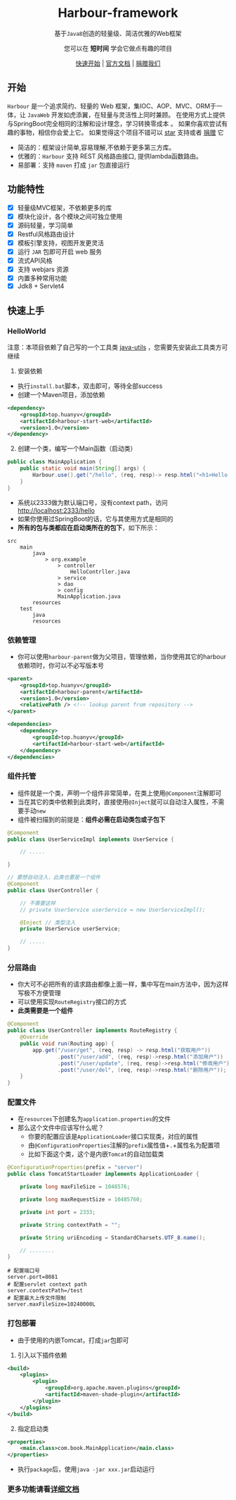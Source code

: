 <h1 align="center">Harbour-framework</h1>

<p align="center">基于<code>Java8</code>创造的轻量级、简洁优雅的Web框架 </p>
<p align="center">您可以在 <b>短时间</b> 学会它做点有趣的项目</p>
<p align="center">
    <a href="index.html#/README?id=开始" target="_self">快速开始</a> | 
    <a href="http://harbour.huanyv.top" target="_blank">官方文档</a> | 
    <a href="" target="_blank">捐赠我们</a> 
</p>

## 开始

`Harbour` 是一个追求简约、轻量的 Web 框架，集IOC、AOP、MVC、ORM于一体，让 `JavaWeb` 开发如虎添翼，在轻量与灵活性上同时兼顾。 在使用方式上提供与SpringBoot完全相同的注解和设计理念，学习转换零成本 。
如果你喜欢尝试有趣的事物，相信你会爱上它。
如果觉得这个项目不错可以 [star](https://github.com) 支持或者 [捐赠](https://github.com) 它

* 简洁的：框架设计简单,容易理解,不依赖于更多第三方库。
* 优雅的：`Harbour` 支持 REST 风格路由接口, 提供lambda函数路由。
* 易部署：支持 `maven` 打成 `jar` 包直接运行

## 功能特性

- [x] 轻量级MVC框架，不依赖更多的库
- [x] 模块化设计，各个模块之间可独立使用
- [x] 源码轻量，学习简单
- [x] Restful风格路由设计
- [x] 模板引擎支持，视图开发更灵活
- [x] 运行 `JAR` 包即可开启 web 服务
- [x] 流式API风格
- [x] 支持 webjars 资源
- [x] 内置多种常用功能
- [x] Jdk8 + Servlet4

## 快速上手

### HelloWorld

注意：本项目依赖了自己写的一个工具类 [java-utils](https://gitee.com/huanyv/java-utils) ，您需要先安装此工具类方可继续

1. 安装依赖

* 执行`install.bat`脚本，双击即可，等待全部success
* 创建一个Maven项目，添加依赖

```xml
<dependency>
    <groupId>top.huanyv</groupId>
    <artifactId>harbour-start-web</artifactId>
    <version>1.0</version>
</dependency>
```

2. 创建一个类，编写一个Main函数（启动类）

```java
public class MainApplication {
    public static void main(String[] args) {
        Harbour.use().get("/hello", (req, resp)-> resp.html("<h1>Hello World!</h1>")).run(MainApplication.class);
    }
}
```
* 系统以2333做为默认端口号，没有context path，访问<http://localhost:2333/hello>
* 如果你使用过SpringBoot的话，它与其使用方式是相同的
* **所有的包与类都应在启动类所在的包下**，如下所示：

```
src
    main
        java
            > org.example
                > controller
                    HelloContrller.java
                > service
                > dao
                > config
                MainApplication.java
        resources
    test
        java
        resources
```

### 依赖管理

* 你可以使用`harbour-parent`做为父项目，管理依赖，当你使用其它的harbour依赖项时，你可以不必写版本号

```xml
<parent>
    <groupId>top.huanyv</groupId>
    <artifactId>harbour-parent</artifactId>
    <version>1.0</version>
    <relativePath /> <!-- lookup parent from repository -->
</parent>

<dependencies>
    <dependency>
        <groupId>top.huanyv</groupId>
        <artifactId>harbour-start-web</artifactId>
    </dependency>
</dependencies>
```

### 组件托管

* 组件就是一个类，声明一个组件非常简单，在类上使用`@Component`注解即可
* 当在其它的类中依赖到此类时，直接使用`@Inject`就可以自动注入属性，不需要手动`new`
* 组件被扫描到的前提是：**组件必需在启动类包或子包下**

```java
@Component
public class UserServiceImpl implements UserService {

	// .....

}

// 要想自动注入，此类也要是一个组件
@Component
public class UserController {

    // 不需要这样
    // private UserService userService = new UserServiceImpl();

    @Inject // 类型注入
    private UserService userService;

    // .....
}
```

### 分层路由

* 你大可不必把所有的请求路由都像上面一样，集中写在main方法中，因为这样写极不方便管理
* 可以使用实现`RouteRegistry`接口的方式
* **此类需要是一个组件**

```java
@Component
public class UserController implements RouteRegistry {
    @Override
    public void run(Routing app) {
        app.get("/user/get", (req, resp) -> resp.html("获取用户"))
                .post("/user/add", (req, resp)->resp.html("添加用户"))
                .post("/user/update", (req, resp)->resp.html("修改用户"))
                .post("/user/del", (req, resp)->resp.html("删除用户"));
    }
}
```

### 配置文件

* 在`resources`下创建名为`application.properties`的文件
* 那么这个文件中应该写什么呢？
    * 你要的配置应该是`ApplicationLoader`接口实现类，对应的属性
    * 由`@ConfigurationProperties`注解的`prefix`属性值+`.`+属性名为配置项
    * 比如下面这个类，这个是内嵌`Tomcat`的自动加载类

```java
@ConfigurationProperties(prefix = "server")
public class TomcatStartLoader implements ApplicationLoader {

    private long maxFileSize = 1048576;

    private long maxRequestSize = 10485760;

    private int port = 2333;

    private String contextPath = "";

    private String uriEncoding = StandardCharsets.UTF_8.name();

    // ........
}
```

```properties
# 配置端口号
server.port=8081
# 配置servlet context path
server.contextPath=/test
# 配置最大上传文件限制
server.maxFileSize=10240000L
```

### 打包部署

* 由于使用的内嵌Tomcat，打成`jar`包即可

1. 引入以下插件依赖

```xml
<build>
    <plugins>
        <plugin>
            <groupId>org.apache.maven.plugins</groupId>
            <artifactId>maven-shade-plugin</artifactId>
        </plugin>
    </plugins>
</build>
```

2. 指定启动类

```xml
<properties>
    <main.class>com.book.MainApplication</main.class>
</properties>
```

* 执行`package`后，使用`java -jar xxx.jar`启动运行


### 更多功能请看<a href="http://harbour.huanyv.top" target="_self">详细文档</a>


